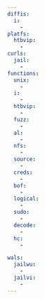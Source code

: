 ```yaml
---
diffis:
  i:
    -
platfs:
  htbvip:
    -
curls:
  jail:
    -
functions:
  unix:
    -
  i:
    -
  htbvip:
    -
  fuzz:
    -
  al:
    -
  nfs:
    -
  source:
    -
  creds:
    -
  bof:
    -
  logical:
    -
  sudo:
    -
  decode:
    -
  hc:
    -

wals:
  jailwu:
    -
  jailvi:
    -
---
```

